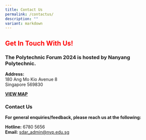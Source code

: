 ```yaml
---
title: Contact Us
permalink: /contactus/
description: ""
variant: markdown
---
```

<h2><strong><p style="color:red;">Get In Touch With Us!</p></strong></h2>
<h3><strong>The Polytechnic Forum 2024 is hosted by Nanyang Polytechnic.</strong></h3>
<p><strong>Address:<br></strong>180 Ang Mo Kio Avenue 8
<br>Singapore 569830</p>
<p><strong><a href="https://maps.app.goo.gl/5Rn7WeFZDohgyj6b7" rel="noopener noreferrer nofollow" target="_blank">VIEW MAP</a></strong>
</p>
<h3><strong>Contact Us</strong></h3>
<p><strong>For general enquiries/feedback, please reach us at the following:</strong>
</p>
<p><strong>Hotline:</strong> 6780 5656
<br><strong>Email:</strong>  <a href="sdar_admin@nyp.edu.sg" rel="noopener noreferrer nofollow" target="_blank">sdar_admin@nyp.edu.sg</a>
</p>